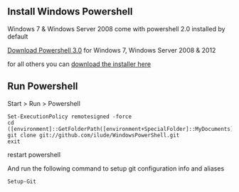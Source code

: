 Install Windows Powershell
--------------------------

Windows 7 & Windows Server 2008 come with powershell 2.0 installed by default

[Download Powershell 3.0](http://www.microsoft.com/en-us/download/details.aspx?id=34595) for Windows 7, Windows Server 2008 & 2012

for all others you can [download the installer here](http://support.microsoft.com/kb/968930)

Run Powershell
--------------

Start > Run > Powershell

	Set-ExecutionPolicy remotesigned -force
	cd ([environment]::GetFolderPath([environment+SpecialFolder]::MyDocuments))
	git clone git://github.com/ilude/WindowsPowerShell.git
	exit

restart powershell

And run the following command to setup git configuration info and aliases 

	Setup-Git
